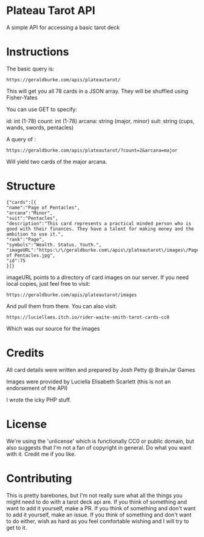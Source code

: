 # Plateau Tarot API

A simple API for accessing a basic tarot deck

# Instructions

The basic query is:

`https://geraldburke.com/apis/plateautarot/`

This will get you all 78 cards in a JSON array. They will be shuffled using Fisher-Yates

You can use GET to specify:

id: int (1-78)
count: int (1-78)
arcana: string (major, minor)
suit: string (cups, wands, swords, pentacles)

A query of :

`https://geraldburke.com/apis/plateautarot/?count=2&arcana=major`

Will yield two cards of the major arcana.

# Structure

```
{"cards":[{
"name":"Page of Pentacles",
"arcana":"Minor",
"suit":"Pentacles",
"description":"This card represents a practical minded person who is good with their finances. They have a talent for making money and the ambition to use it.",
"rank":"Page",
"symbols":"Wealth. Status. Youth.",
"imageURL":"https:\/\/geraldburke.com\/apis\/plateautarot\/images\/Page of Pentacles.jpg",
"id":75
}]}
```

imageURL points to a directory of card images on our server. If you need local copies, just feel free to visit:

`https://geraldburke.com/apis/plateautarot/images`

And pull them from there. You can also visit:

`https://luciellaes.itch.io/rider-waite-smith-tarot-cards-cc0`

Which was our source for the images

# Credits

All card details were written and prepared by Josh Petty @ BrainJar Games

Images were provided by Luciella Elisabeth Scarlett (this is not an endorsement of the API)

I wrote the icky PHP stuff.

# License

We're using the 'unlicense' which is functionally CC0 or public domain, but also suggests that I'm not a fan of copyright in general. 
Do what you want with it. Credit me if you like.

# Contributing

This is pretty barebones, but I'm not really sure what all the things you might need to do with a tarot deck api are.
If you think of something and want to add it yourself, make a PR.
If you think of something and don't want to add it yourself, make an issue.
If you think of something and don't want to do either, wish as hard as you feel comfortable wishing and I will try to get to it.
